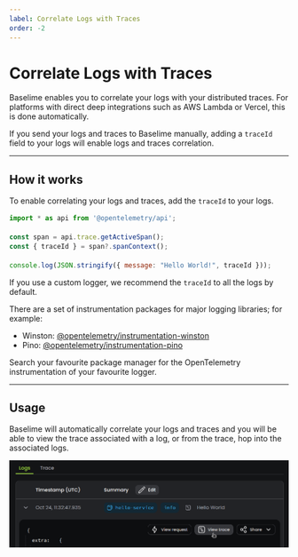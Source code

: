 ```yaml
---
label: Correlate Logs with Traces
order: -2
---
```


# Correlate Logs with Traces

Baselime enables you to correlate your logs with your distributed traces. For platforms with direct deep integrations such as AWS Lambda or Vercel, this is done automatically.

If you send your logs and traces to Baselime manually, adding a `traceId` field to your logs will enable logs and traces correlation.

--- 

## How it works

To enable correlating your logs and traces, add the `traceId` to your logs.

```javascript # 
import * as api from '@opentelemetry/api';

const span = api.trace.getActiveSpan();
const { traceId } = span?.spanContext();

console.log(JSON.stringify({ message: "Hello World!", traceId }));
```

If you use a custom logger, we recommend the `traceId` to all the logs by default.

There are a set of instrumentation packages for major logging libraries; for example:

- Winston: [@opentelemetry/instrumentation-winston](https://www.npmjs.com/package/@opentelemetry/instrumentation-winston)
- Pino: [@opentelemetry/instrumentation-pino](https://www.npmjs.com/package/@opentelemetry/instrumentation-pino)

Search your favourite package manager for the OpenTelemetry instrumentation of your favourite logger.

---

## Usage

Baselime will automatically correlate your logs and traces and you will be able to view the trace associated with a log, or from the trace, hop into the associated logs.

![Logs/Trace correlation in Baselime](../assets/images/illustrations/sending-data/opentelemetry/logs.png)

